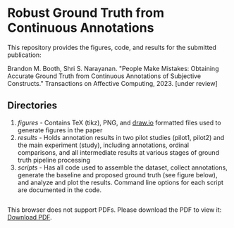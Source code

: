 # Robust Ground Truth from Continuous Annotations
This repository provides the figures, code, and results for the submitted publication:

Brandon M. Booth, Shri S. Narayanan. "People Make Mistakes: Obtaining Accurate Ground Truth from Continuous Annotations of Subjective Constructs." Transactions on Affective Computing, 2023. [under review]

## Directories
1. *figures* - Contains TeX (tikz), PNG, and [draw.io](https://app.diagrams.net/) formatted files used to generate figures in the paper
1. *results* - Holds annotation results in two pilot studies (pilot1, pilot2) and the main experiment (study), including annotations, ordinal comparisons, and all intermediate results at various stages of ground truth pipeline processing
1. *scripts* - Has all code used to assemble the dataset, collect annotations, generate the baseline and proposed ground truth (see figure below), and analyze and plot the results. Command line options for each script are documented in the code.

<object data="https://github.com/brandon-m-booth/2023_continuous_annotations/tree/master/figures/png/proposed_ground_truth_pipeline.png" type="application/pdf" width="900px" height="300px">
    <embed src="https://github.com/brandon-m-booth/2023_continuous_annotations/tree/master/figures/png/proposed_ground_truth_pipeline.png">
        <p>This browser does not support PDFs. Please download the PDF to view it: <a href="https://github.com/brandon-m-booth/2023_continuous_annotations/tree/master/figures/png/proposed_ground_truth_pipeline.png">Download PDF</a>.</p>
    </embed>
</object>

